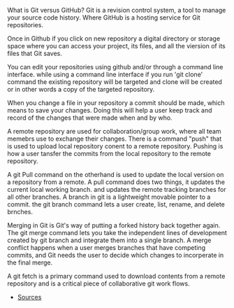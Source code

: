 What is Git versus GitHub? Git is a revision control system, a tool to manage your source code history. Where GitHub is a hosting service for Git repositories.

Once in Github if you click on new repository a digital directory or storage space where you can access your project, its files, and all the viersion of its files that Git saves.

You can edit your repositories using github and/or through a command line interface. while using a command line interface if you run 'git clone' command the existing repository will be targeted and clone will be created or in other words a copy of the targeted repository.

When you change a file in your repository a commit should be made, which means to save your changes. Doing this will help a user keep track and record of the changes that were made when and by who.

A remote repository are used for collaboration/group work, where all team memebrs use to exchange their changes. There is a command "push" that is used to upload local repository conent to a remote repository. Pushing is how a user tansfer the commits from the local repository to the remote repository.

A git Pull command on the otherhand is used to update the local version on a repository from a remote. A pull command does two things, it updates the current local working branch. and updates the remote tracking branches for all other branches. A branch in git is a lightweight movable pointer to a commit. the git branch command lets a user create, list, rename, and delete brnches.

Merging in Git is Git's way of putting a forked history back together again. The git merge command lets you take the independent lines of development created by git branch and integrate them into a single branch. A merge conflict happens when a user merges branches that have competing commits, and Git needs the user to decide which changes to incorperate in the final merge.

A git fetch is a primary command used to download contents from a remote repository and is a critical piece of collaborative git work flows.

* [Sources](/sources.md)

